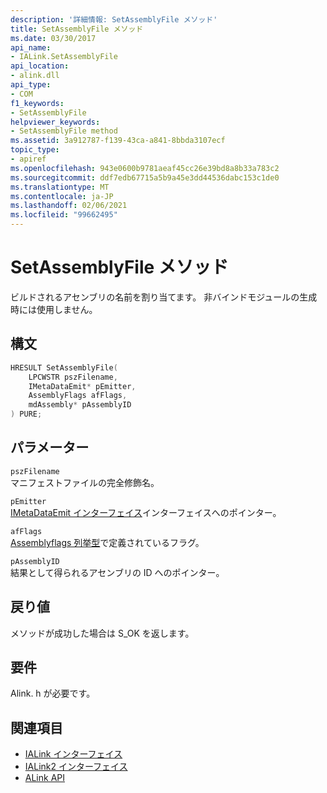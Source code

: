 ```yaml
---
description: '詳細情報: SetAssemblyFile メソッド'
title: SetAssemblyFile メソッド
ms.date: 03/30/2017
api_name:
- IALink.SetAssemblyFile
api_location:
- alink.dll
api_type:
- COM
f1_keywords:
- SetAssemblyFile
helpviewer_keywords:
- SetAssemblyFile method
ms.assetid: 3a912787-f139-43ca-a841-8bbda3107ecf
topic_type:
- apiref
ms.openlocfilehash: 943e0600b9781aeaf45cc26e39bd8a8b33a783c2
ms.sourcegitcommit: ddf7edb67715a5b9a45e3dd44536dabc153c1de0
ms.translationtype: MT
ms.contentlocale: ja-JP
ms.lasthandoff: 02/06/2021
ms.locfileid: "99662495"
---
```

# <a name="setassemblyfile-method"></a>SetAssemblyFile メソッド

ビルドされるアセンブリの名前を割り当てます。 非バインドモジュールの生成時には使用しません。  
  
## <a name="syntax"></a>構文  
  
```cpp  
HRESULT SetAssemblyFile(  
    LPCWSTR pszFilename,  
    IMetaDataEmit* pEmitter,  
    AssemblyFlags afFlags,  
    mdAssembly* pAssemblyID  
) PURE;  
```  
  
## <a name="parameters"></a>パラメーター  

 `pszFilename`  
 マニフェストファイルの完全修飾名。  
  
 `pEmitter`  
 [IMetaDataEmit インターフェイス](../metadata/imetadataemit-interface.md)インターフェイスへのポインター。  
  
 `afFlags`  
 [Assemblyflags 列挙型](../metadata/assemblyflags-enumeration.md)で定義されているフラグ。  
  
 `pAssemblyID`  
 結果として得られるアセンブリの ID へのポインター。  
  
## <a name="return-value"></a>戻り値  

 メソッドが成功した場合は S_OK を返します。  
  
## <a name="requirements"></a>要件  

 Alink. h が必要です。  
  
## <a name="see-also"></a>関連項目

- [IALink インターフェイス](ialink-interface.md)
- [IALink2 インターフェイス](ialink2-interface.md)
- [ALink API](index.md)
